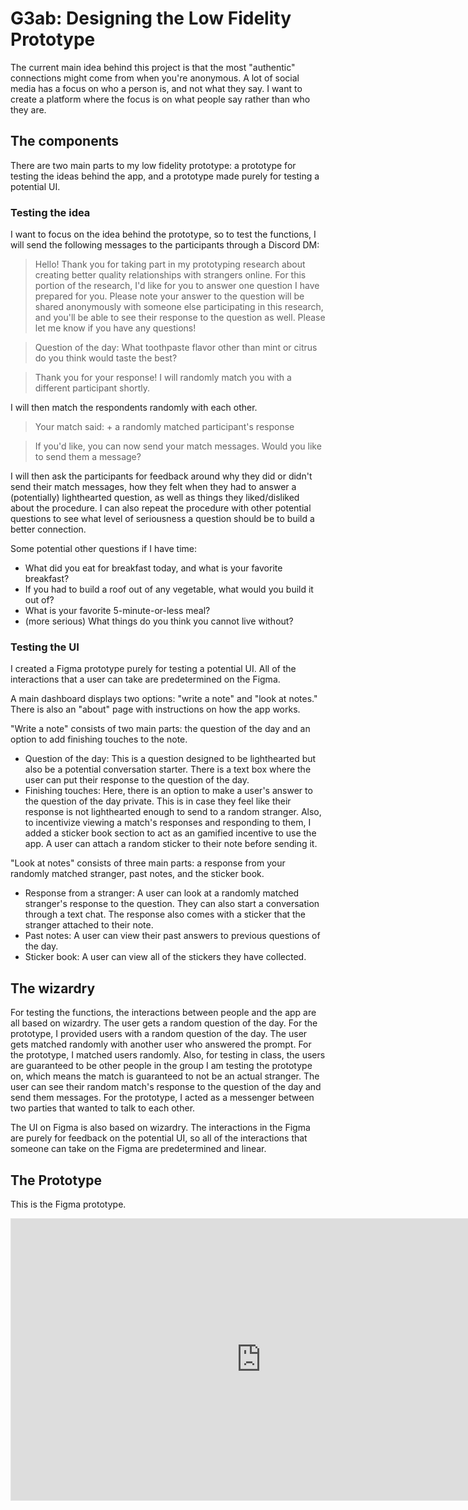 # G3ab: Designing the Low Fidelity Prototype
The current main idea behind this project is that the most "authentic" connections might come from when you're anonymous. A lot of social media has a focus on who a person is, and not what they say. I want to create a platform where the focus is on what people say rather than who they are. 

## The components
There are two main parts to my low fidelity prototype: a prototype for testing the ideas behind the app, and a prototype made purely for testing a potential UI. 

### Testing the idea
I want to focus on the idea behind the prototype, so to test the functions, I will send the following messages to the participants through a Discord DM: 

> Hello! Thank you for taking part in my prototyping research about creating better quality relationships with strangers online. For this portion of the research, I'd like for you to answer one question I have prepared for you. Please note your answer to the question will be shared anonymously with someone else participating in this research, and you'll be able to see their response to the question as well. Please let me know if you have any questions!

> Question of the day: What toothpaste flavor other than mint or citrus do you think would taste the best? 

> Thank you for your response! I will randomly match you with a different participant shortly.

I will then match the respondents randomly with each other. 

> Your match said: + a randomly matched participant's response

> If you'd like, you can now send your match messages. Would you like to send them a message?

I will then ask the participants for feedback around why they did or didn't send their match messages, how they felt when they had to answer a (potentially) lighthearted question, as well as things they liked/disliked about the procedure. I can also repeat the procedure with other potential questions to see what level of seriousness a question should be to build a better connection. 

Some potential other questions if I have time:
* What did you eat for breakfast today, and what is your favorite breakfast?
* If you had to build a roof out of any vegetable, what would you build it out of? 
* What is your favorite 5-minute-or-less meal?
* (more serious) What things do you think you cannot live without?


### Testing the UI
I created a Figma prototype purely for testing a potential UI. All of the interactions that a user can take are predetermined on the Figma.

A main dashboard displays two options: "write a note" and "look at notes." There is also an "about" page with instructions on how the app works. 

"Write a note" consists of two main parts: the question of the day and an option to add finishing touches to the note.
* Question of the day: This is a question designed to be lighthearted but also be a potential conversation starter. There is a text box where the user can put their response to the question of the day.
* Finishing touches: Here, there is an option to make a user's answer to the question of the day private. This is in case they feel like their response is not lighthearted enough to send to a random stranger. Also, to incentivize viewing a match's responses and responding to them, I added a sticker book section to act as an gamified incentive to use the app. A user can attach a random sticker to their note before sending it. 

"Look at notes" consists of three main parts: a response from your randomly matched stranger, past notes, and the sticker book.
* Response from a stranger: A user can look at a randomly matched stranger's response to the question. They can also start a conversation through a text chat. The response also comes with a sticker that the stranger attached to their note.
* Past notes: A user can view their past answers to previous questions of the day. 
* Sticker book: A user can view all of the stickers they have collected.


## The wizardry
For testing the functions, the interactions between people and the app are all based on wizardry. 
The user gets a random question of the day. For the prototype, I provided users with a random question of the day.
The user gets matched randomly with another user who answered the prompt. For the prototype, I matched users randomly. Also, for testing in class, the users are guaranteed to be other people in the group I am testing the prototype on, which means the match is guaranteed to not be an actual stranger.
The user can see their random match's response to the question of the day and send them messages. For the prototype, I acted as a messenger between two parties that wanted to talk to each other. 

The UI on Figma is also based on wizardry. The interactions in the Figma are purely for feedback on the potential UI, so all of the interactions that someone can take on the Figma are predetermined and linear.

## The Prototype
This is the Figma prototype.

<iframe style="border: 1px solid rgba(0, 0, 0, 0.1);" width="800" height="450" src="https://www.figma.com/embed?embed_host=share&url=https%3A%2F%2Fwww.figma.com%2Fproto%2FrjcjQHRxJUvdjbinxEOKCl%2Fbottled-notes---new%3Fnode-id%3D1-2%26starting-point-node-id%3D1%253A2%26mode%3Ddesign%26t%3DdynqwwjombQRYoVi-1" allowfullscreen></iframe>